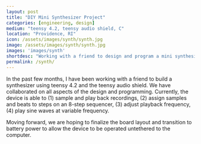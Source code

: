 ```yaml
---
layout: post
title: "DIY Mini Synthesizer Project"
categories: [engineering, design]
medium: "teensy 4.2, teensy audio shield, C"
location: "Providence, RI"
icon: /assets/images/synth/synth.jpg
image: /assets/images/synth/synth.jpg
images: 'images/synth'
shortdesc: "Working with a friend to design and program a mini synthesizer"
permalink: /synth/
---
```


In the past few months, I have been working with a friend to build a synthesizer using teensy 4.2 and the teensy audio shield. We have collaborated on all aspects of the design and programming. Currently, the device is able to (1) sample and play back recordings, (2) assign samples and beats to steps on an 8-step sequencer, (3) adjust playback frequency, (4) play sine waves at variable frequency. 

Moving forward, we are hoping to finalize the board layout and transition to battery power to allow the device to be operated untethered to the computer.